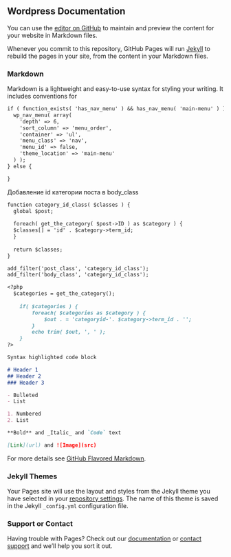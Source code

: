 ## Wordpress Documentation

You can use the [editor on GitHub](https://github.com/vovagabel/wpdock/edit/master/README.md) to maintain and preview the content for your website in Markdown files.

Whenever you commit to this repository, GitHub Pages will run [Jekyll](https://jekyllrb.com/) to rebuild the pages in your site, from the content in your Markdown files.

### Markdown

Markdown is a lightweight and easy-to-use syntax for styling your writing. It includes conventions for

```markdown
if ( function_exists( 'has_nav_menu' ) && has_nav_menu( 'main-menu' ) ) {
  wp_nav_menu( array(
    'depth' => 6,
    'sort_column' => 'menu_order',
    'container' => 'ul',
    'menu_class' => 'nav',
    'menu_id' => false,
    'theme_location' => 'main-menu'
  ) );
} else {

}
```
Добавление id категории поста в body_class
```markdown
function category_id_class( $classes ) {
  global $post;
  
  foreach( get_the_category( $post->ID ) as $category ) {
  $classes[] = 'id' . $category->term_id;
  }
  
  return $classes;
}

add_filter('post_class', 'category_id_class');
add_filter('body_class', 'category_id_class');
```
```markdown
<?php 
  $categories = get_the_category();
  
	if( $categories ) {
		foreach( $categories as $category ) {
			$out . = 'categoryid-'. $category->term_id . '';
		}
		echo trim( $out, ', ' );
	} 
?>
```
```markdown
Syntax highlighted code block

# Header 1
## Header 2
### Header 3

- Bulleted
- List

1. Numbered
2. List

**Bold** and _Italic_ and `Code` text

[Link](url) and ![Image](src)
```

For more details see [GitHub Flavored Markdown](https://guides.github.com/features/mastering-markdown/).

### Jekyll Themes

Your Pages site will use the layout and styles from the Jekyll theme you have selected in your [repository settings](https://github.com/vovagabel/wpdock/settings). The name of this theme is saved in the Jekyll `_config.yml` configuration file.

### Support or Contact

Having trouble with Pages? Check out our [documentation](https://help.github.com/categories/github-pages-basics/) or [contact support](https://github.com/contact) and we’ll help you sort it out.
